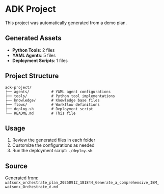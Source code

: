 # ADK Project

This project was automatically generated from a demo plan.

## Generated Assets

- **Python Tools**: 2 files
- **YAML Agents**: 5 files
- **Deployment Scripts**: 1 files

## Project Structure

```
adk-project/
├── agents/          # YAML agent configurations
├── tools/           # Python tool implementations
├── knowledge/       # Knowledge base files
├── flows/           # Workflow definitions
├── deploy.sh        # Deployment script
└── README.md        # This file
```

## Usage

1. Review the generated files in each folder
2. Customize the configurations as needed
3. Run the deployment script: `./deploy.sh`

## Source

Generated from: `watsonx_orchestrate_plan_20250912_181844_Generate_a_comprehensive_IBM_watsonx_Orchestrate_d.md`

